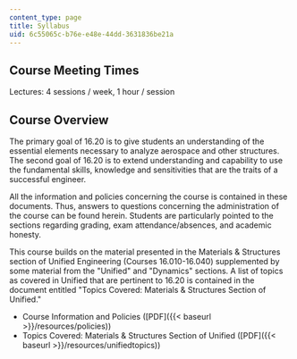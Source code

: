 ```yaml
---
content_type: page
title: Syllabus
uid: 6c55065c-b76e-e48e-44dd-3631836be21a
---
```


Course Meeting Times
--------------------

Lectures: 4 sessions / week, 1 hour / session

Course Overview
---------------

The primary goal of 16.20 is to give students an understanding of the essential elements necessary to analyze aerospace and other structures. The second goal of 16.20 is to extend understanding and capability to use the fundamental skills, knowledge and sensitivities that are the traits of a successful engineer.

All the information and policies concerning the course is contained in these documents. Thus, answers to questions concerning the administration of the course can be found herein. Students are particularly pointed to the sections regarding grading, exam attendance/absences, and academic honesty.

This course builds on the material presented in the Materials & Structures section of Unified Engineering (Courses 16.010-16.040) supplemented by some material from the "Unified" and "Dynamics" sections. A list of topics as covered in Unified that are pertinent to 16.20 is contained in the document entitled "Topics Covered: Materials & Structures Section of Unified."

*   Course Information and Policies ([PDF]({{< baseurl >}}/resources/policies))
*   Topics Covered: Materials & Structures Section of Unified ([PDF]({{< baseurl >}}/resources/unifiedtopics))